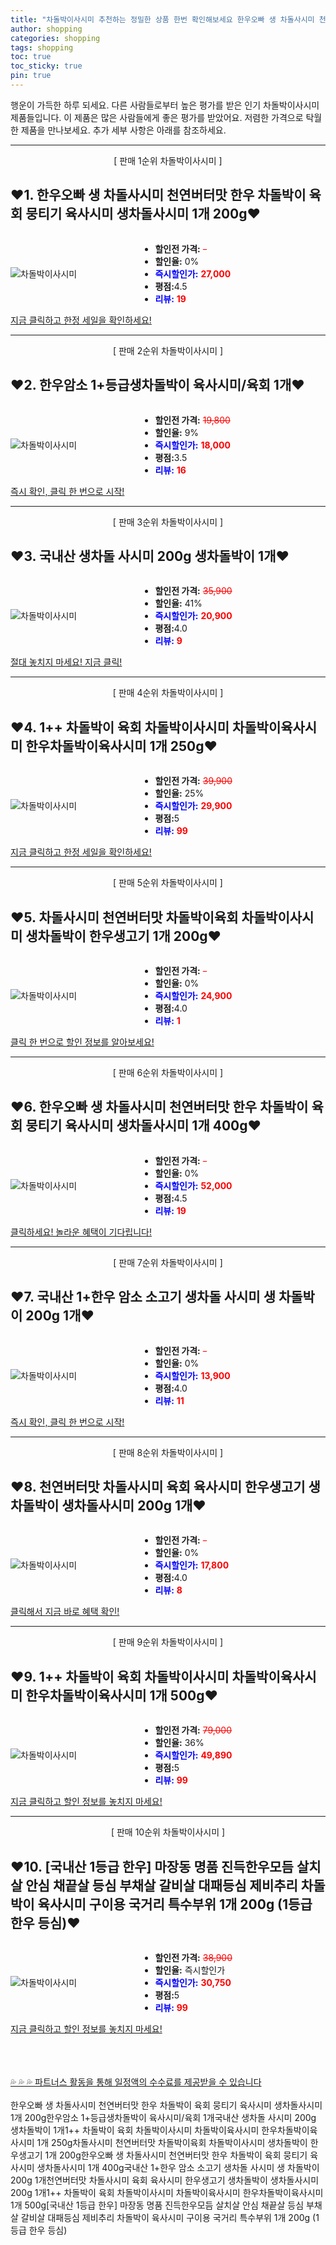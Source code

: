 ```yaml
---
title: "차돌박이사시미 추천하는 정밀한 상품 한번 확인해보세요 한우오빠 생 차돌사시미 천연버터맛 한우"
author: shopping
categories: shopping
tags: shopping
toc: true
toc_sticky: true
pin: true
---
```

행운이 가득한 하루 되세요. 다른 사람들로부터 높은 평가를 받은 인기 차돌박이사시미 제품들입니다. 이 제품은 많은 사람들에게 좋은 평가를 받았어요. 저렴한 가격으로 탁월한 제품을 만나보세요. 추가 세부 사항은 아래를 참조하세요.

---
<p class="toplist" style="margin: 0 auto; display: block; width: fit-content;">[ 판매 1순위 차돌박이사시미 ]</p>

<h2><strong>❤️1. 한우오빠 생 차돌사시미 천연버터맛 한우 차돌박이 육회 뭉티기 육사시미 생차돌사시미 1개 200g❤️</strong></h2>

<div style="display: flex; align-items: center;">
    <div style="flex: 0.4;">
        <img src="https://thumbnail8.coupangcdn.com/thumbnails/remote/230x230ex/image/vendor_inventory/130c/62a61ccc0109100ea2960f94e26cc50b88c84f1d1c8333d4b1efcdd44269.jpg" alt="차돌박이사시미" style="max-width: 100%;">
    </div>
    <div style="flex: 0.6; margin-left: 10px;">
        <ul>
            <li><strong>할인전 가격:</strong> <del style="color: red;">-</del></li>
            <li><strong>할인율:</strong> 0%</li>
            <li><span style='color:blue'><strong>즉시할인가:</strong></span> <span style='color:red'><strong>27,000</strong></span></li>
            <li><strong>평점:</strong>4.5</li>
            <li><span style='color:blue'><strong>리뷰:</strong></span> <span style='color:red'><strong>19</strong></span></li>
        </ul>
    </div>
</div>
<div class="center">
    <a href="https://selin100587001.github.io?lptag=AF9450613&subid=githubio&pageKey=8083425736&traceid=V0-153&itemId=22801339527&vendorItemId=89836246191" class="myButton">
        지금 클릭하고 한정 세일을 확인하세요!
    </a>
</div>


---
<p class="toplist" style="margin: 0 auto; display: block; width: fit-content;">[ 판매 2순위 차돌박이사시미 ]</p>

<h2><strong>❤️2. 한우암소 1+등급생차돌박이 육사시미/육회 1개❤️</strong></h2>

<div style="display: flex; align-items: center;">
    <div style="flex: 0.4;">
        <img src="https://thumbnail6.coupangcdn.com/thumbnails/remote/230x230ex/image/vendor_inventory/5ed8/4a45588b5617d4c307cef2907aaeda6350db1709f75825f0661df1e60386.jpg" alt="차돌박이사시미" style="max-width: 100%;">
    </div>
    <div style="flex: 0.6; margin-left: 10px;">
        <ul>
            <li><strong>할인전 가격:</strong> <del style="color: red;">19,800</del></li>
            <li><strong>할인율:</strong> 9%</li>
            <li><span style='color:blue'><strong>즉시할인가:</strong></span> <span style='color:red'><strong>18,000</strong></span></li>
            <li><strong>평점:</strong>3.5</li>
            <li><span style='color:blue'><strong>리뷰:</strong></span> <span style='color:red'><strong>16</strong></span></li>
        </ul>
    </div>
</div>
<div class="center">
    <a href="https://selin100587001.github.io?lptag=AF9450613&subid=githubio&pageKey=7826325589&traceid=V0-153&itemId=21272594891&vendorItemId=88332787551" class="myButton">
        즉시 확인, 클릭 한 번으로 시작!
    </a>
</div>


---
<p class="toplist" style="margin: 0 auto; display: block; width: fit-content;">[ 판매 3순위 차돌박이사시미 ]</p>

<h2><strong>❤️3. 국내산 생차돌 사시미 200g 생차돌박이 1개❤️</strong></h2>

<div style="display: flex; align-items: center;">
    <div style="flex: 0.4;">
        <img src="https://thumbnail9.coupangcdn.com/thumbnails/remote/230x230ex/image/vendor_inventory/2c00/106b0909bf8cbcd7de796679c5a01e0d9510da59b851a0c8f0142611760d.jpg" alt="차돌박이사시미" style="max-width: 100%;">
    </div>
    <div style="flex: 0.6; margin-left: 10px;">
        <ul>
            <li><strong>할인전 가격:</strong> <del style="color: red;">35,900</del></li>
            <li><strong>할인율:</strong> 41%</li>
            <li><span style='color:blue'><strong>즉시할인가:</strong></span> <span style='color:red'><strong>20,900</strong></span></li>
            <li><strong>평점:</strong>4.0</li>
            <li><span style='color:blue'><strong>리뷰:</strong></span> <span style='color:red'><strong>9</strong></span></li>
        </ul>
    </div>
</div>
<div class="center">
    <a href="https://selin100587001.github.io?lptag=AF9450613&subid=githubio&pageKey=8034342954&traceid=V0-153&itemId=22474594377&vendorItemId=89517331640" class="myButton">
        절대 놓치지 마세요! 지금 클릭!
    </a>
</div>


---
<p class="toplist" style="margin: 0 auto; display: block; width: fit-content;">[ 판매 4순위 차돌박이사시미 ]</p>

<h2><strong>❤️4. 1++ 차돌박이 육회 차돌박이사시미 차돌박이육사시미 한우차돌박이육사시미 1개 250g❤️</strong></h2>

<div style="display: flex; align-items: center;">
    <div style="flex: 0.4;">
        <img src="https://thumbnail10.coupangcdn.com/thumbnails/remote/230x230ex/image/vendor_inventory/bd60/27539ef82d3d85f2835c6d7d2f1198015b4ae688ac0e8c9ae22d168c7a7d.png" alt="차돌박이사시미" style="max-width: 100%;">
    </div>
    <div style="flex: 0.6; margin-left: 10px;">
        <ul>
            <li><strong>할인전 가격:</strong> <del style="color: red;">39,900</del></li>
            <li><strong>할인율:</strong> 25%</li>
            <li><span style='color:blue'><strong>즉시할인가:</strong></span> <span style='color:red'><strong>29,900</strong></span></li>
            <li><strong>평점:</strong>5</li>
            <li><span style='color:blue'><strong>리뷰:</strong></span> <span style='color:red'><strong>99</strong></span></li>
        </ul>
    </div>
</div>
<div class="center">
    <a href="https://selin100587001.github.io?lptag=AF9450613&subid=githubio&pageKey=8129194054&traceid=V0-153&itemId=23083199541&vendorItemId=90116691122" class="myButton">
        지금 클릭하고 한정 세일을 확인하세요!
    </a>
</div>


---
<p class="toplist" style="margin: 0 auto; display: block; width: fit-content;">[ 판매 5순위 차돌박이사시미 ]</p>

<h2><strong>❤️5. 차돌사시미 천연버터맛 차돌박이육회 차돌박이사시미 생차돌박이 한우생고기 1개 200g❤️</strong></h2>

<div style="display: flex; align-items: center;">
    <div style="flex: 0.4;">
        <img src="https://thumbnail10.coupangcdn.com/thumbnails/remote/230x230ex/image/vendor_inventory/d15b/944fe1be9205ad09e27408eb23ff1fb419d86f3eb7ed8f56213941e277a4.jpg" alt="차돌박이사시미" style="max-width: 100%;">
    </div>
    <div style="flex: 0.6; margin-left: 10px;">
        <ul>
            <li><strong>할인전 가격:</strong> <del style="color: red;">-</del></li>
            <li><strong>할인율:</strong> 0%</li>
            <li><span style='color:blue'><strong>즉시할인가:</strong></span> <span style='color:red'><strong>24,900</strong></span></li>
            <li><strong>평점:</strong>4.0</li>
            <li><span style='color:blue'><strong>리뷰:</strong></span> <span style='color:red'><strong>1</strong></span></li>
        </ul>
    </div>
</div>
<div class="center">
    <a href="https://selin100587001.github.io?lptag=AF9450613&subid=githubio&pageKey=8158447236&traceid=V0-153&itemId=23250900478&vendorItemId=90283310980" class="myButton">
        클릭 한 번으로 할인 정보를 알아보세요!
    </a>
</div>


---
<p class="toplist" style="margin: 0 auto; display: block; width: fit-content;">[ 판매 6순위 차돌박이사시미 ]</p>

<h2><strong>❤️6. 한우오빠 생 차돌사시미 천연버터맛 한우 차돌박이 육회 뭉티기 육사시미 생차돌사시미 1개 400g❤️</strong></h2>

<div style="display: flex; align-items: center;">
    <div style="flex: 0.4;">
        <img src="https://thumbnail8.coupangcdn.com/thumbnails/remote/230x230ex/image/vendor_inventory/130c/62a61ccc0109100ea2960f94e26cc50b88c84f1d1c8333d4b1efcdd44269.jpg" alt="차돌박이사시미" style="max-width: 100%;">
    </div>
    <div style="flex: 0.6; margin-left: 10px;">
        <ul>
            <li><strong>할인전 가격:</strong> <del style="color: red;">-</del></li>
            <li><strong>할인율:</strong> 0%</li>
            <li><span style='color:blue'><strong>즉시할인가:</strong></span> <span style='color:red'><strong>52,000</strong></span></li>
            <li><strong>평점:</strong>4.5</li>
            <li><span style='color:blue'><strong>리뷰:</strong></span> <span style='color:red'><strong>19</strong></span></li>
        </ul>
    </div>
</div>
<div class="center">
    <a href="https://selin100587001.github.io?lptag=AF9450613&subid=githubio&pageKey=8083425736&traceid=V0-153&itemId=22801339529&vendorItemId=89836246199" class="myButton">
        클릭하세요! 놀라운 혜택이 기다립니다!
    </a>
</div>


---
<p class="toplist" style="margin: 0 auto; display: block; width: fit-content;">[ 판매 7순위 차돌박이사시미 ]</p>

<h2><strong>❤️7. 국내산 1+한우 암소 소고기 생차돌 사시미 생 차돌박이 200g 1개❤️</strong></h2>

<div style="display: flex; align-items: center;">
    <div style="flex: 0.4;">
        <img src="https://thumbnail8.coupangcdn.com/thumbnails/remote/230x230ex/image/vendor_inventory/e8af/218e345dc71331d369ed206f5d2b6bab4d563ce3765837101c54dfd3f852.jpg" alt="차돌박이사시미" style="max-width: 100%;">
    </div>
    <div style="flex: 0.6; margin-left: 10px;">
        <ul>
            <li><strong>할인전 가격:</strong> <del style="color: red;">-</del></li>
            <li><strong>할인율:</strong> 0%</li>
            <li><span style='color:blue'><strong>즉시할인가:</strong></span> <span style='color:red'><strong>13,900</strong></span></li>
            <li><strong>평점:</strong>4.0</li>
            <li><span style='color:blue'><strong>리뷰:</strong></span> <span style='color:red'><strong>11</strong></span></li>
        </ul>
    </div>
</div>
<div class="center">
    <a href="https://selin100587001.github.io?lptag=AF9450613&subid=githubio&pageKey=7823937199&traceid=V0-153&itemId=21259233991&vendorItemId=88319611939" class="myButton">
        즉시 확인, 클릭 한 번으로 시작!
    </a>
</div>


---
<p class="toplist" style="margin: 0 auto; display: block; width: fit-content;">[ 판매 8순위 차돌박이사시미 ]</p>

<h2><strong>❤️8. 천연버터맛 차돌사시미 육회 육사시미 한우생고기 생차돌박이 생차돌사시미 200g 1개❤️</strong></h2>

<div style="display: flex; align-items: center;">
    <div style="flex: 0.4;">
        <img src="https://thumbnail6.coupangcdn.com/thumbnails/remote/230x230ex/image/vendor_inventory/9adc/59ab37c55df7fc65be381d72f0a57d3a4355d6167ab28a739c9b02df3990.jpg" alt="차돌박이사시미" style="max-width: 100%;">
    </div>
    <div style="flex: 0.6; margin-left: 10px;">
        <ul>
            <li><strong>할인전 가격:</strong> <del style="color: red;">-</del></li>
            <li><strong>할인율:</strong> 0%</li>
            <li><span style='color:blue'><strong>즉시할인가:</strong></span> <span style='color:red'><strong>17,800</strong></span></li>
            <li><strong>평점:</strong>4.0</li>
            <li><span style='color:blue'><strong>리뷰:</strong></span> <span style='color:red'><strong>8</strong></span></li>
        </ul>
    </div>
</div>
<div class="center">
    <a href="https://selin100587001.github.io?lptag=AF9450613&subid=githubio&pageKey=7975952529&traceid=V0-153&itemId=22108597962&vendorItemId=89426530991" class="myButton">
        클릭해서 지금 바로 혜택 확인!
    </a>
</div>


---
<p class="toplist" style="margin: 0 auto; display: block; width: fit-content;">[ 판매 9순위 차돌박이사시미 ]</p>

<h2><strong>❤️9. 1++ 차돌박이 육회 차돌박이사시미 차돌박이육사시미 한우차돌박이육사시미 1개 500g❤️</strong></h2>

<div style="display: flex; align-items: center;">
    <div style="flex: 0.4;">
        <img src="https://thumbnail9.coupangcdn.com/thumbnails/remote/230x230ex/image/vendor_inventory/16fd/2ab6257adb42ba09a9062a2b4bf839e0d61f0ed9c9b7de247a1e1de24c8e.png" alt="차돌박이사시미" style="max-width: 100%;">
    </div>
    <div style="flex: 0.6; margin-left: 10px;">
        <ul>
            <li><strong>할인전 가격:</strong> <del style="color: red;">79,000</del></li>
            <li><strong>할인율:</strong> 36%</li>
            <li><span style='color:blue'><strong>즉시할인가:</strong></span> <span style='color:red'><strong>49,890</strong></span></li>
            <li><strong>평점:</strong>5</li>
            <li><span style='color:blue'><strong>리뷰:</strong></span> <span style='color:red'><strong>99</strong></span></li>
        </ul>
    </div>
</div>
<div class="center">
    <a href="https://selin100587001.github.io?lptag=AF9450613&subid=githubio&pageKey=8248858438&traceid=V0-153&itemId=23083199537&vendorItemId=90116905722" class="myButton">
        지금 클릭하고 할인 정보를 놓치지 마세요!
    </a>
</div>


---
<p class="toplist" style="margin: 0 auto; display: block; width: fit-content;">[ 판매 10순위 차돌박이사시미 ]</p>

<h2><strong>❤️10. [국내산 1등급 한우] 마장동 명품 진득한우모듬 살치살 안심 채끝살 등심 부채살 갈비살 대패등심 제비추리 차돌박이 육사시미 구이용 국거리 특수부위 1개 200g (1등급 한우 등심)❤️</strong></h2>

<div style="display: flex; align-items: center;">
    <div style="flex: 0.4;">
        <img src="https://thumbnail8.coupangcdn.com/thumbnails/remote/230x230ex/image/vendor_inventory/7b94/7eb7ca83530be984f047c5ca125ad514f7a7961c6eae9de959196c8dcb1c.jpg" alt="차돌박이사시미" style="max-width: 100%;">
    </div>
    <div style="flex: 0.6; margin-left: 10px;">
        <ul>
            <li><strong>할인전 가격:</strong> <del style="color: red;">38,900</del></li>
            <li><strong>할인율:</strong> 즉시할인가</li>
            <li><span style='color:blue'><strong>즉시할인가:</strong></span> <span style='color:red'><strong>30,750</strong></span></li>
            <li><strong>평점:</strong>5</li>
            <li><span style='color:blue'><strong>리뷰:</strong></span> <span style='color:red'><strong>99</strong></span></li>
        </ul>
    </div>
</div>
<div class="center">
    <a href="https://selin100587001.github.io?lptag=AF9450613&subid=githubio&pageKey=8250096192&traceid=V0-153&itemId=22089336321&vendorItemId=89136343835" class="myButton">
        지금 클릭하고 할인 정보를 놓치지 마세요!
    </a>
</div>

<br><br><br>[💦 💦 💦 파트너스 활동을 통해 일정액의 수수료를 제공받을 수 있습니다](https://link.coupang.com/a/bcpT2c)<br><br>한우오빠 생 차돌사시미 천연버터맛 한우 차돌박이 육회 뭉티기 육사시미 생차돌사시미 1개 200g한우암소 1+등급생차돌박이 육사시미/육회 1개국내산 생차돌 사시미 200g 생차돌박이 1개1++ 차돌박이 육회 차돌박이사시미 차돌박이육사시미 한우차돌박이육사시미 1개 250g차돌사시미 천연버터맛 차돌박이육회 차돌박이사시미 생차돌박이 한우생고기 1개 200g한우오빠 생 차돌사시미 천연버터맛 한우 차돌박이 육회 뭉티기 육사시미 생차돌사시미 1개 400g국내산 1+한우 암소 소고기 생차돌 사시미 생 차돌박이 200g 1개천연버터맛 차돌사시미 육회 육사시미 한우생고기 생차돌박이 생차돌사시미 200g 1개1++ 차돌박이 육회 차돌박이사시미 차돌박이육사시미 한우차돌박이육사시미 1개 500g[국내산 1등급 한우] 마장동 명품 진득한우모듬 살치살 안심 채끝살 등심 부채살 갈비살 대패등심 제비추리 차돌박이 육사시미 구이용 국거리 특수부위 1개 200g (1등급 한우 등심)